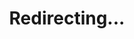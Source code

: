 ---
title: Redirecting...
layout: redirect
sitemap: false
permalink: /United_Kingdom
redirect_to: /GBR/
---